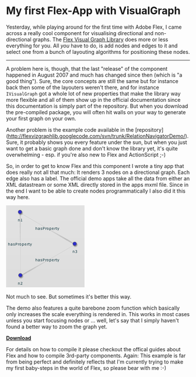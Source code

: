 # My first Flex-App with VisualGraph

Yesterday, while playing around for the first time with Adobe Flex, I came across a really cool component for visualising directional and non-directional graphs. The [Flex Visual Graph Library](http://code.google.com/p/flexvizgraphlib/) does more or less everything for you. All *you* have to do, is add nodes and edges to it and select one from a bunch of layouting algorithms for positioning these nodes.

-------------------------------

A problem here is, though, that the last "release" of the component happened in August 2007 and much has changed since then (which is "a good thing"). Sure, the core concepts are still the same but for instance back then some of the layouters weren't there, and for instance `IVisualGraph` got a whole lot of new properties that make the library way more flexible and all of them show up in the official documentation since this documentation is simply part of the repository. But when you download the pre-compiled package, you will often hit walls on your way to generate your first graph on your own.

Another problem is the example code available in the [repository] (http://flexvizgraphlib.googlecode.com/svn/trunk/RelationNavigatorDemo/). Sure, it probably shows you every feature under the sun, but when you just want to get a basic graph done and don't know the library yet, it's quite overwhelming - esp. if you're also new to Flex and ActionScript ;-)

So, in order to get to know Flex and this component I wrote a tiny app that does really not all that much: It renders 3 nodes on a directional graph. Each edge also has a label. The official demo apps take all the data from either an XML datastream or some XML directly stored in the apps mxml file. Since in the end I want to be able to create nodes programmatically I also did it this way here.

<div class="figure">
<img src="visualgraphdemo.png" alt="Visual Graph demo"/>
<p class="caption">Not much to see. But sometimes it's better this way.</p>
</div>

The demo also features a quite barebone zoom function which basically only increases the scale everything is rendered in. This works in most cases unless you start focusing nodes or ... well, let's say that I simply haven't found a better way to zoom the graph yet.

<strong>[Download](Graph.mxml)</strong>

For details on how to compile it please checkout the offical guides about Flex and how to compile 3rd-party components. Again: This example is far from being perfect and definitely reflects that I'm currently trying to make my first baby-steps in the world of Flex, so please bear with me :-)
